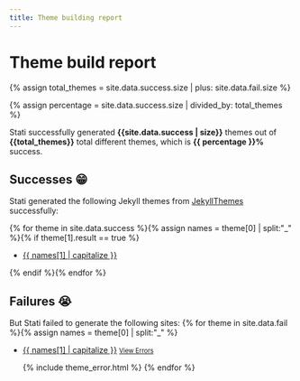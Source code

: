 ```yaml
---
title: Theme building report
---
```


# Theme build report

{% assign total_themes = site.data.success.size | plus: site.data.fail.size %}

{% assign percentage = site.data.success.size | divided_by: total_themes %}

Stati successfully generated **{{site.data.success | size}}** themes out of **{{total_themes}}** total different themes, which is **{{ percentage }}%** success.

## Successes 😁

Stati generated the following Jekyll themes from [JekyllThemes](http://jekyllthemes.org/) successfully: 

{% for theme in site.data.success %}{% assign names = theme[0] | split:"_" %}{% if theme[1].result == true %}
- [{{ names[1] | capitalize }}](https://github.com/{{names[0]}}/{{names[1]}})

{% endif %}{% endfor %}

## Failures 😭

But Stati failed to generate the following sites:
{% for theme in site.data.fail %}{% assign names = theme[0] | split:"_" %}
- [{{ names[1] | capitalize }}](https://github.com/{{names[0]}}/{{names[1]}}) <a href="#" style="font-size: 0.8em" class="view-errors">View Errors</a>
  
  {% include theme_error.html %}
{% endfor %}
